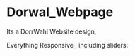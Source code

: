 Dorwal_Webpage
==============

Its a DorrWahl Website design, 

Everything Responsive , including sliders:
